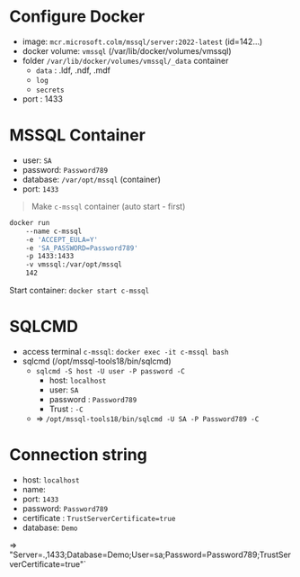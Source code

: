# Configure Docker
- image: `mcr.microsoft.colm/mssql/server:2022-latest` (id=142...)
- docker volume: `vmssql` (/var/lib/docker/volumes/vmssql)
- folder `/var/lib/docker/volumes/vmssql/_data` container
    - `data` : .ldf, .ndf, .mdf
    - `log`
    - `secrets`
- port : 1433
# MSSQL Container
- user: `SA`
- password: `Password789`
- database: `/var/opt/mssql` (container)
- port: `1433`

> Make `c-mssql` container (auto start - first)
```bash
docker run
    --name c-mssql
    -e 'ACCEPT_EULA=Y'
    -e 'SA_PASSWORD=Password789'
    -p 1433:1433 
    -v vmssql:/var/opt/mssql
    142
```
Start container: `docker start c-mssql`
# SQLCMD
- access terminal `c-mssql`: `docker exec -it c-mssql bash`
- sqlcmd (/opt/mssql-tools18/bin/sqlcmd)
    - `sqlcmd -S host -U user -P password -C`
        - host: `localhost`
        - user: `SA`
        - password : `Password789`
        - Trust : `-C`
    - => `/opt/mssql-tools18/bin/sqlcmd -U SA -P Password789 -C`

# Connection string
- host: `localhost`
- name: 
- port: `1433`
- password: `Password789`
- certificate : `TrustServerCertificate=true`
- database: `Demo`

=> "Server=.,1433;Database=Demo;User=sa;Password=Password789;TrustServerCertificate=true"`

